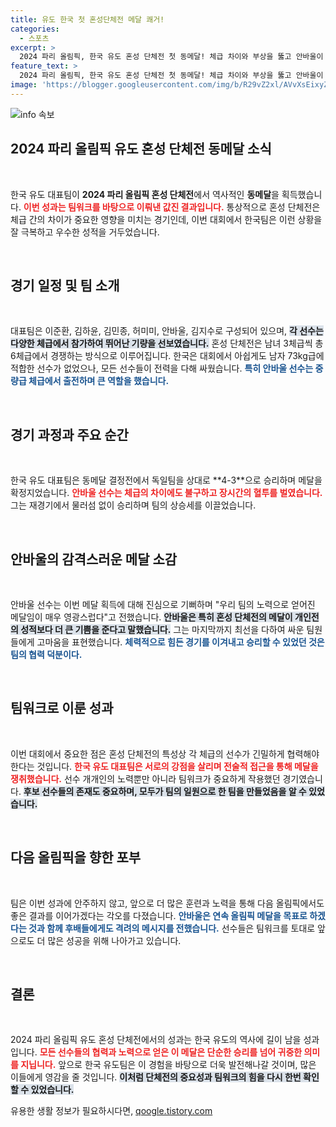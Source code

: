 ```yaml
---
title: 유도 한국 첫 혼성단체전 메달 쾌거!
categories:
  - 스포츠
excerpt: >
  2024 파리 올림픽, 한국 유도 혼성 단체전 첫 동메달! 체급 차이와 부상을 뚫고 안바울이 결정적 승리를 이끌며 역사적인 순간을 만들었다. 클릭하고 그 감동을 확인하세요!
feature_text: >
  2024 파리 올림픽, 한국 유도 혼성 단체전 첫 동메달! 체급 차이와 부상을 뚫고 안바울이 결정적 승리를 이끌며 역사적인 순간을 만들었다. 클릭하고 그 감동을 확인하세요!
image: 'https://blogger.googleusercontent.com/img/b/R29vZ2xl/AVvXsEixyZcFfHzMRdzZMjFBmAUKJYCLCGyLL1o632UiGVXcaFdKo_bkvkuCioo0uUKlGfBVcT3P84aROyZIXSBEx3Aw5nCQ3pTgDom1WDC4m8eifvWiAmWEEVb4x6G_l8C0QH225ldMjyaFvpxGEBGNO37VmDTDMHGhJPq73UglMfDca1-0aw/s1600/blogspot.png'
---
```


<p><img src="https://blogger.googleusercontent.com/img/b/R29vZ2xl/AVvXsEixyZcFfHzMRdzZMjFBmAUKJYCLCGyLL1o632UiGVXcaFdKo_bkvkuCioo0uUKlGfBVcT3P84aROyZIXSBEx3Aw5nCQ3pTgDom1WDC4m8eifvWiAmWEEVb4x6G_l8C0QH225ldMjyaFvpxGEBGNO37VmDTDMHGhJPq73UglMfDca1-0aw/s1600/blogspot.png" alt="info 속보" /></p>

<h2 data-ke-size="size26">2024 파리 올림픽 유도 혼성 단체전 동메달 소식</h2>

<p data-ke-size="size16">&nbsp;</p>

<p>한국 유도 대표팀이 <strong>2024 파리 올림픽 혼성 단체전</strong>에서 역사적인 <strong>동메달</strong>을 획득했습니다. <b><span style="color: #ee2323;">이번 성과는 팀워크를 바탕으로 이뤄낸 값진 결과입니다.</span></b> 통상적으로 혼성 단체전은 체급 간의 차이가 중요한 영향을 미치는 경기인데, 이번 대회에서 한국팀은 이런 상황을 잘 극복하고 우수한 성적을 거두었습니다. </p>

<p data-ke-size="size16">&nbsp;</p>

<h2 data-ke-size="size26">경기 일정 및 팀 소개</h2>

<p data-ke-size="size16">&nbsp;</p>

<p>대표팀은 이준환, 김하윤, 김민종, 허미미, 안바울, 김지수로 구성되어 있으며, <b><span style="background-color: #21538527;">각 선수는 다양한 체급에서 참가하여 뛰어난 기량을 선보였습니다.</span></b> 혼성 단체전은 남녀 3체급씩 총 6체급에서 경쟁하는 방식으로 이루어집니다. 한국은 대회에서 아쉽게도 남자 73kg급에 적합한 선수가 없었으나, 모든 선수들이 전력을 다해 싸웠습니다. <b><span style="color: #1a5490;">특히 안바울 선수는 중량급 체급에서 출전하며 큰 역할을 했습니다.</span></b></p>

<p data-ke-size="size16">&nbsp;</p>

<h2 data-ke-size="size26">경기 과정과 주요 순간</h2>

<p data-ke-size="size16">&nbsp;</p>

<figcaption>
 한국 유도 대표팀은 동메달 결정전에서 독일팀을 상대로 **4-3**으로 승리하며 메달을 확정지었습니다. <b><span style="color: #ee2323;">안바울 선수는 체급의 차이에도 불구하고 장시간의 혈투를 벌였습니다.</span></b> 그는 재경기에서 물러섬 없이 승리하며 팀의 상승세를 이끌었습니다.
</figcaption>

<p data-ke-size="size16">&nbsp;</p>

<h2 data-ke-size="size26">안바울의 감격스러운 메달 소감</h2>

<p data-ke-size="size16">&nbsp;</p>

<p>안바울 선수는 이번 메달 획득에 대해 진심으로 기뻐하며 "우리 팀의 노력으로 얻어진 메달임이 매우 영광스럽다"고 전했습니다. <b><span style="background-color: #21538527;">안바울은 특히 혼성 단체전의 메달이 개인전의 성적보다 더 큰 기쁨을 준다고 말했습니다.</span></b> 그는 마지막까지 최선을 다하여 싸운 팀원들에게 고마움을 표현했습니다. <b><span style="color: #1a5490;">체력적으로 힘든 경기를 이겨내고 승리할 수 있었던 것은 팀의 협력 덕분이다.</span></b></p>

<p data-ke-size="size16">&nbsp;</p>

<h2 data-ke-size="size26">팀워크로 이룬 성과</h2>

<p data-ke-size="size16">&nbsp;</p>

<p>이번 대회에서 중요한 점은 혼성 단체전의 특성상 각 체급의 선수가 긴밀하게 협력해야 한다는 것입니다. <b><span style="color: #ee2323;">한국 유도 대표팀은 서로의 강점을 살리며 전술적 접근을 통해 메달을 쟁취했습니다.</span></b> 선수 개개인의 노력뿐만 아니라 팀워크가 중요하게 작용했던 경기였습니다. <b><span style="background-color: #21538527;">후보 선수들의 존재도 중요하며, 모두가 팀의 일원으로 한 팀을 만들었음을 알 수 있었습니다.</span></b></p>

<p data-ke-size="size16">&nbsp;</p>

<h2 data-ke-size="size26">다음 올림픽을 향한 포부</h2>

<p data-ke-size="size16">&nbsp;</p>

<p>팀은 이번 성과에 안주하지 않고, 앞으로 더 많은 훈련과 노력을 통해 다음 올림픽에서도 좋은 결과를 이어가겠다는 각오를 다졌습니다. <b><span style="color: #1a5490;">안바울은 연속 올림픽 메달을 목표로 하겠다는 것과 함께 후배들에게도 격려의 메시지를 전했습니다.</span></b> 선수들은 팀워크를 토대로 앞으로도 더 많은 성공을 위해 나아가고 있습니다.</p>

<p data-ke-size="size16">&nbsp;</p>

<h2 data-ke-size="size26">결론</h2>

<p data-ke-size="size16">&nbsp;</p>

<p>2024 파리 올림픽 유도 혼성 단체전에서의 성과는 한국 유도의 역사에 길이 남을 성과입니다. <b><span style="color: #ee2323;">모든 선수들의 협력과 노력으로 얻은 이 메달은 단순한 승리를 넘어 귀중한 의미를 지닙니다.</span></b> 앞으로 한국 유도팀은 이 경험을 바탕으로 더욱 발전해나갈 것이며, 많은 이들에게 영감을 줄 것입니다. <b><span style="background-color: #21538527;">이처럼 단체전의 중요성과 팀워크의 힘을 다시 한번 확인할 수 있었습니다.</span></b></p>
유용한 생활 정보가 필요하시다면, <a href="https://qoogle.tistory.com" rel="dofollow">qoogle.tistory.com</a>


